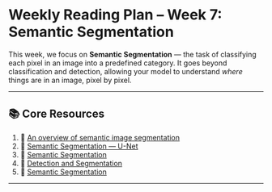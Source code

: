 # Weekly Reading Plan – Week 7: Semantic Segmentation

This week, we focus on **Semantic Segmentation** — the task of classifying each pixel in an image into a predefined category. It goes beyond classification and detection, allowing your model to understand *where* things are in an image, pixel by pixel.

---



## 📚 Core Resources

1. 📘 [An overview of semantic image segmentation](https://www.jeremyjordan.me/semantic-segmentation/)
2. 📘 [Semantic Segmentation — U-Net](https://www.jeremyjordan.me/semantic-segmentation)
3. 🎥 [Semantic Segmentation](https://www.youtube.com/watch?v=_N7HRnBgoCw)   
4. 🎥 [Detection and Segmentation](https://www.youtube.com/watch?v=nDPWywWRIRo)
5. 🎥 [Semantic Segmentation](https://www.youtube.com/watch?v=RVJJZtUS2ho) 

---

